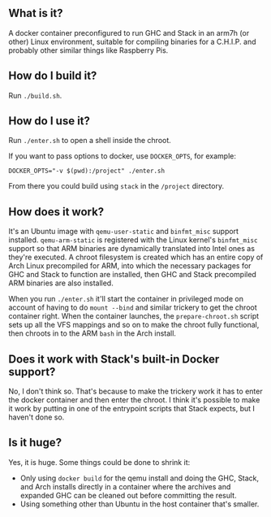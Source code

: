 ## What is it?

A docker container preconfigured to run GHC and Stack in an arm7h (or other) Linux environment, suitable for compiling binaries for a C.H.I.P. and probably other similar things like Raspberry Pis.

## How do I build it?

Run `./build.sh`.

## How do I use it?

Run `./enter.sh` to open a shell inside the chroot.

If you want to pass options to docker, use `DOCKER_OPTS`, for example:

```
DOCKER_OPTS="-v $(pwd):/project" ./enter.sh
```

From there you could build using `stack` in the `/project` directory.

## How does it work?

It's an Ubuntu image with `qemu-user-static` and `binfmt_misc` support installed. `qemu-arm-static` is registered with the Linux kernel's `binfmt_misc` support so that ARM binaries are dynamically translated into Intel ones as they're executed. A chroot filesystem is created which has an entire copy of Arch Linux precompiled for ARM, into which the necessary packages for GHC and Stack to function are installed, then GHC and Stack precompiled ARM binaries are also installed.

When you run `./enter.sh` it'll start the container in privileged mode on account of having to do `mount --bind` and similar trickery to get the chroot container right. When the container launches, the `prepare-chroot.sh` script sets up all the VFS mappings and so on to make the chroot fully functional, then chroots in to the ARM `bash` in the Arch install.

## Does it work with Stack's built-in Docker support?

No, I don't think so. That's because to make the trickery work it has to enter the docker container and then enter the chroot. I think it's possible to make it work by putting in one of the entrypoint scripts that Stack expects, but I haven't done so.

## Is it huge?

Yes, it is huge. Some things could be done to shrink it:

* Only using `docker build` for the qemu install and doing the GHC, Stack, and Arch installs directly in a container where the archives and expanded GHC can be cleaned out before committing the result.
* Using something other than Ubuntu in the host container that's smaller.
